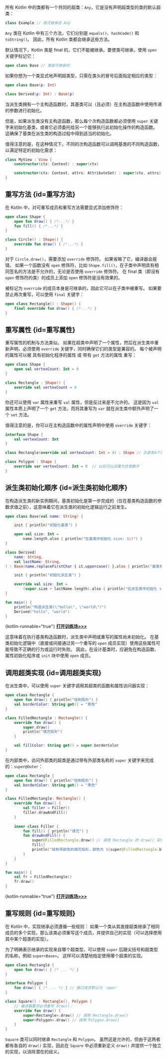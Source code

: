 [//]: # (title: 继承)

所有 Kotlin 中的类都有一个共同的超类：`Any`，它是没有声明超类型的类的默认超类：

```kotlin
class Example // 隐式继承自 Any
```

`Any` 类在 Kotlin 中有三个方法，它们分别是 `equals()`、`hashCode()` 和 `toString()`。
因此，所有 Kotlin 类都会继承这些方法。

默认情况下，Kotlin 类是 final 的，它们不能被继承。要使类可继承，使用 `open` 关键字标记它：

```kotlin
open class Base // 类是可继承的
```

如果你想为一个类显式地声明超类型，只需在类头的冒号后面指定相应的类型：

```kotlin
open class Base(p: Int)

class Derived(p: Int) : Base(p)
```

当<tooltip term="派生类">派生类</tooltip>拥有一个主构造函数时，其基类可以（且必须）在主构造函数中使用传递的参数进行初始化。

但是，如果<tooltip term="派生类">派生类</tooltip>没有主构造函数，那么每个次构造函数都必须使用 `super` 关键字来初始化基类，或者它必须委托给另一个能够执行此初始化操作的构造函数。
这确保了基类在<tooltip term="派生类">派生类</tooltip>的构造过程中得到适当的初始化。

值得注意的是，在这种情况下，不同的次构造函数可以调用基类的不同构造函数，以满足特定的初始化需求：

```kotlin
class MyView : View {
    constructor(ctx: Context) : super(ctx)

    constructor(ctx: Context, attrs: AttributeSet) : super(ctx, attrs)
}
```

## 重写方法 {id=重写方法}

在 Kotlin 中，对可重写成员和重写方法需要显式添加修饰符：

```kotlin
open class Shape {
    open fun draw() { /*...*/ }
    fun fill() { /*...*/ }
}

class Circle() : Shape() {
    override fun draw() { /*...*/ }
}
```

对于 `Circle.draw()`，需要添加 `override` 修饰符。
如果省略了它，编译器会报错。
如果一个函数没有 `open` 修饰符，比如 `Shape.fill()`，在子类中声明具有相同签名的方法是不允许的，无论是否使用 `override` 修饰符。
在 final 类（即没有 `open` 修饰符的类）的成员上添加 `open` 修饰符是没有效果的。

被标记为 `override` 的成员本身是可继承的，因此它可以在子类中被重写。
如果要禁止再次重写，可以使用 `final` 关键字：

```kotlin
open class Rectangle() : Shape() {
    final override fun draw() { /*...*/ }
}
```

## 重写属性 {id=重写属性}

重写属性的机制与方法类似。
如果在超类中声明了一个属性，然后在<tooltip term="派生类">派生类</tooltip>中重新声明，必须使用 `override` 关键字，同时确保它们的类型是兼容的。
每个被声明的属性可以被 具有初始化程序的属性 或 带有 `get` 方法的属性 重写：

```kotlin
open class Shape {
    open val vertexCount: Int = 0
}

class Rectangle : Shape() {
    override val vertexCount = 4
}
```

你还可以使用 `var` 属性来重写 `val` 属性，但是反过来是不允许的。
这是因为 `val` 属性本质上声明了一个 `get` 方法，而将其重写为 `var` 就在<tooltip term="派生类">派生类</tooltip>中额外声明了一个 `set` 方法。

值得注意的是，你可以在主构造函数中的属性声明中使用 `override` 关键字：

```kotlin
interface Shape {
    val vertexCount: Int
}

class Rectangle(override val vertexCount: Int = 4) : Shape // 总是有4个顶点

class Polygon : Shape {
    override var vertexCount: Int = 0  // 以后可以设置为任意数字
}
```

## 派生类初始化顺序 {id=派生类初始化顺序}

在构造<tooltip term="派生类">派生类</tooltip>的新实例期间，基类初始化是第一步完成的（仅在基类构造函数的参数求值之前），这意味着它在<tooltip term="派生类">派生类</tooltip>的初始化逻辑运行之前发生。

```kotlin
open class Base(val name: String) {

    init { println("初始化基类") }

    open val size: Int = 
        name.length.also { println("在基类中初始化 size: $it") }
}

class Derived(
    name: String,
    val lastName: String,
) : Base(name.replaceFirstChar { it.uppercase() }.also { println("基类参数: $it") }) {

    init { println("初始化派生类") }

    override val size: Int =
        (super.size + lastName.length).also { println("在派生类中初始化 size: $it") }
}

fun main() {
    println("构造派生类(\"hello\", \"world\")")
    Derived("hello", "world")
}
```
{kotlin-runnable="true"}
[**打开训练场>>>**](https://play.kotlinlang.org/editor/v1/N4Igxg9gJgpiBcIA6A7CAHGKAEYA2AhgM5HYBCxMAFAG4F7YoEC2M82AygC4BOAligDmASmzBUqbFOwC%2BXMdnT8UXPCipIQASRRy%2B9PgC8Bg7AWwAjSrkIlNogL4Sc0jFmx0GRI22w75ALzYktKhTKwAdHhYglwAFhH0RBAKSgKq6po6egbGQtjehjAyOPHFVkTF%2BMRE7AAkcvbYTigtqNUk2AAiMPw0MFAaLlLhvtzKggA0IVKe2LZcAHIsY7wm0yii7BSVVKMRPDDohGAwAGJ8PERcAMJxBDwKchEAruiYPGCUVI6JeMmpZQZDQgACCPEEL1YKmwADMII8ypZrB1atgGlwmg5ROIUDMSnJAek1CDslx9HgjCYzNhYH0BjYaljnKEIP0ePxYB56AUfOx%2FNgAvjQlQiG9ehFCsUANTzYhLFZRGLxYR%2FAHARRAklZXTk3LUqUlbBIul8fpQRkkeqNECOVBtPEoWEvHDMAgCH5ifFpFTakA3CAoa48F5gcn5E29M0M1EaJCaOIwPB4CDxzSTYLxkAAdwReCgadt9nxPXpgwTSZT6eCObzBaLrRAkxAXAeghgXAACoQuPCeMwECAAFYEOhN8AQZjoPjRHgANV63kDg4AjBEAJwRABMAAYQA4gA%3D?_gl=1*tqulsc*_ga*MjA2MDI3NDc5My4xNjk0OTQwMzc2*_ga_9J976DJZ68*MTcwMTM5MjQzMS41Mi4xLjE3MDEzOTY2NDMuNTkuMC4w&_ga=2.246417028.1244175791.1701270364-2060274793.1694940376)

这意味着在执行基类构造函数时，<tooltip term="派生类">派生类</tooltip>中声明或重写的属性尚未初始化。
在基类初始化逻辑中（直接或间接通过另一个重写的 `open` 成员实现）使用这些属性可能导致不正确的行为或运行时失败。
因此，在设计基类时，应避免在构造函数、属性初始化程序或 `init` 块中使用 `open` 成员。

## 调用超类实现 {id=调用超类实现}

在<tooltip term="派生类">派生类</tooltip>中，可以使用 `super` 关键字调用其超类的函数和属性访问器实现：

```kotlin
open class Rectangle {
    open fun draw() { println("绘制矩形") }
    val borderColor: String get() = "黑色"
}

class FilledRectangle : Rectangle() {
    override fun draw() {
        super.draw()
        println("填充矩形")
    }

    val fillColor: String get() = super.borderColor
}
```

在内部类中，访问外部类的超类是通过带有外部类名称的 `super` 关键字来完成的：`super@Outer`：

```kotlin
open class Rectangle {
    open fun draw() { println("绘制矩形") }
    val borderColor: String get() = "黑色"
}

class FilledRectangle: Rectangle() {
    override fun draw() {
        val filler = Filler()
        filler.drawAndFill()
    }
    
    inner class Filler {
        fun fill() { println("填充") }
        fun drawAndFill() {
            super@FilledRectangle.draw() // 调用 Rectangle 的 draw() 实现
            fill()
            println("绘制带颜色的填充矩形，颜色为 ${super@FilledRectangle.borderColor}") // 使用 Rectangle 的 borderColor 的 get() 实现
        }
    }
}

fun main() {
    val fr = FilledRectangle()
    fr.draw()
}
```
{kotlin-runnable="true"}
[**打开训练场>>>**](https://play.kotlinlang.org/editor/v1/N4Igxg9gJgpiBcIIAcYDsAEYA2BDAzvhgEoxgAuuaA5tjBsADqYasroYBmArplAE64A7gAoAlAwzJ%2BASzTlsaEYxAARQULnUMuDPzKUadFRIC%2BzVqwBuubBgBGEfrH4BhCNifwMAZXKyaDGoYcnEMAF4MFXs8MABrFWZzNGZmHAIiADEZbDooUgoqWhhvAsNisKYWNisYfllYLl4MAWFKi0tOmztOHLp%2BCIxs3LrxDs7WXpH%2BADpWoQBBNChh7DHqjGTO8Yw5NDqsPEIhvoOqicseTCm1iWApAIUlFVWtE02dzquWjSWVvvaGwurHw3FQ%2FAAAqsYPkDEU6HMNGEAPTIjCuWzYIhleEwADkRBkAFtkHQiehKOQZBBMBBOD82mJPsCbutgRNpHInso1BpMLobjC9HCjPRNOQABZYDxODAAEmAoPBUNOsMKopmjmcdXcnn45hAElRGAAqvgYNiRcUCbsSWSKbgqTSMHSHE4XLqnDbgqEmUDLFsA0lUik0N8ibg5ICurYuANItC1eU6GyWbN5utTCAADQgSj8H0ABTw5E4TiJCBAACtcDYc%2BAICScnUAGp1fDUtCVgCMMwAnDMAEwABhApiAA%3D%3D%3D?_gl=1*tqulsc*_ga*MjA2MDI3NDc5My4xNjk0OTQwMzc2*_ga_9J976DJZ68*MTcwMTM5MjQzMS41Mi4xLjE3MDEzOTY2NDMuNTkuMC4w&_ga=2.246417028.1244175791.1701270364-2060274793.1694940376)

## 重写规则 {id=重写规则}

在 Kotlin 中，实现继承必须遵循一些规则：
如果一个类从其直接超类继承了相同成员的多个实现，那么该类必须重写这个成员，并提供自己的实现（可以选择使用其中某个超类的实现）。

为了明确表示继承的实现来自哪个超类型，可以使用 `super` 后跟尖括号和超类型的名称，例如 `super<Base>`。
这样可以清楚地指定使用哪个超类的实现。

```kotlin
open class Rectangle {
    open fun draw() { /* ... */ }
}

interface Polygon {
    fun draw() { /* ... */ } // 接口成员默认为 'open'
}

class Square() : Rectangle(), Polygon {
    // 编译器要求必须重写 draw()：
    override fun draw() {
        super<Rectangle>.draw() // 调用 Rectangle.draw()
        super<Polygon>.draw() // 调用 Polygon.draw()
    }
}
```

`Square` 类可以同时继承 `Rectangle` 和 `Polygon`。
虽然这是允许的，但由于这两者都有各自的 `draw()` 实现，因此在 `Square` 中必须重新定义 `draw()` 并提供一个独立的实现，以消除潜在的歧义。